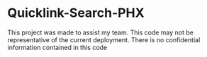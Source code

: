 # Quicklink-Search-PHX  
This project was made to assist my team. This code may not be representative of the current deployment. 
There is no confidential information contained in this code


